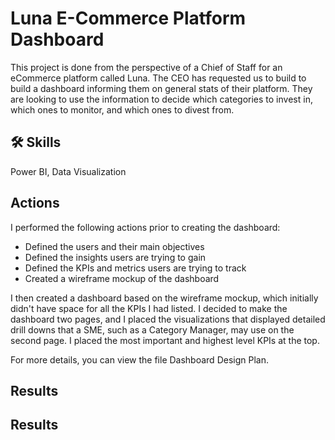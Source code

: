 
# Luna E-Commerce Platform Dashboard 

This project is done from the perspective of a Chief of Staff for an eCommerce platform called Luna. The CEO has requested us to build to build a dashboard informing them on general stats of their platform. They are looking to use the information to decide which categories to invest in, which ones to monitor, and which ones to divest from. 


## 🛠 Skills
Power BI, Data Visualization 

## Actions

I performed the following actions prior to creating the dashboard: 

* Defined the users and their main objectives
* Defined the insights users are trying to gain 
* Defined the KPIs and metrics users are trying to track 
* Created a wireframe mockup of the dashboard 

I then created a dashboard based on the wireframe mockup, which initially didn't have space for all the KPIs I had listed. I decided to make the dashboard two pages, and I placed the visualizations that displayed detailed drill downs that a SME, such as a Category Manager, may use on the second page. I placed the most important and highest level KPIs at the top. 

For more details, you can view the file Dashboard Design Plan. 








## Results 
## Results 